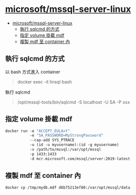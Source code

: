 # [microsoft/mssql-server-linux](https://docs.microsoft.com/zh-tw/sql/linux/sql-server-linux-configure-docker)

- [microsoft/mssql-server-linux](#microsoftmssql-server-linux)
  - [執行 sqlcmd 的方式](#%e5%9f%b7%e8%a1%8c-sqlcmd-%e7%9a%84%e6%96%b9%e5%bc%8f)
  - [指定 volume 掛載 mdf](#%e6%8c%87%e5%ae%9a-volume-%e6%8e%9b%e8%bc%89-mdf)
  - [複製 mdf 至 container 內](#%e8%a4%87%e8%a3%bd-mdf-%e8%87%b3-container-%e5%85%a7)

## 執行 sqlcmd 的方式

以 bash 方式進入 container

> docker exec -it linsql bash

執行 sqlcmd

> /opt/mssql-tools/bin/sqlcmd -S localhost -U SA -P xxx

## 指定 volume 掛載 mdf

```dockerfile
docker run -e "ACCEPT_EULA=Y"
           -e "SA_PASSWORD=MyStrongPassword"
           --cap-add SYS_PTRACE
           -u (id -u myusername):(id -g myusername)
           -v /path/to/mssql:/var/opt/mssql
           -p 1433:1433
           -d mcr.microsoft.com/mssql/server:2019-latest
```

## 複製 mdf 至 container 內

```dockerfile
docker cp /tmp/mydb.mdf d6b75213ef80:/var/opt/mssql/data
```
